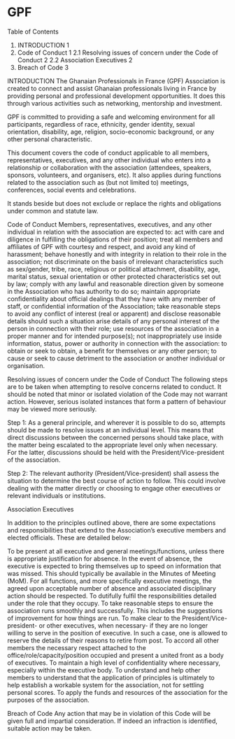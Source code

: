 # GPF

Table of Contents
1.	INTRODUCTION	1
2.	Code of Conduct	1
2.1	Resolving issues of concern under the Code of Conduct	2
2.2	Association Executives	2
3.	Breach of Code	3



INTRODUCTION
The Ghanaian Professionals in France (GPF) Association is created to connect and assist Ghanaian professionals living in France by providing personal and professional development opportunities. It does this through various activities such as networking, mentorship and investment.

GPF is committed to providing a safe and welcoming environment for all participants, regardless of race, ethnicity, gender identity, sexual orientation, disability, age, religion, socio-economic background, or any other personal characteristic.

This document covers the code of conduct applicable to all members, representatives, executives, and any other individual who enters into a relationship or collaboration with the association (attendees, speakers, sponsors, volunteers, and organisers, etc). It also applies during functions related to the association such as (but not limited to) meetings, conferences, social events and celebrations.

It stands beside but does not exclude or replace the rights and obligations under common and statute law.



Code of Conduct 
Members, representatives, executives, and any other individual in relation with the association are expected to:
act with care and diligence in fulfilling the obligations of their position;
treat all members and affiliates of GPF with courtesy and respect, and avoid any kind of harassment;
behave honestly and with integrity in relation to their role in the association;
not discriminate on the basis of irrelevant characteristics such as sex/gender, tribe, race, religious or political attachment, disability, age, marital status, sexual orientation or other protected characteristics set out by law;
comply with any lawful and reasonable direction given by someone in the Association who has authority to do so;
maintain appropriate confidentiality about official dealings that they have  with any member of staff, or confidential information of the Association;
take reasonable steps to avoid any conflict of interest (real or apparent) and disclose reasonable details should such a situation arise details of any personal interest of the person in connection with their role;
use resources of the association in a proper manner and for intended purpose(s); 
not inappropriately use inside information, status, power or authority in connection with the association: 
to obtain or seek to obtain, a benefit for themselves or any other person; 
to cause or seek to cause detriment to the association or another individual or organisation. 







Resolving issues of concern under the Code of Conduct 
The following steps are to be taken when attempting to resolve concerns related to conduct. It should be noted that minor or isolated violation of the Code may not warrant action. However, serious isolated instances that form a pattern of behaviour may be viewed more seriously. 

Step 1: As a general principle, and wherever it is possible to do so, attempts should be made to resolve issues at an individual level. This means that direct discussions between the concerned persons should take place, with the matter being escalated to the appropriate level only when necessary. For the latter, discussions should be held with the President/Vice-president of the association.

Step 2: The relevant authority (President/Vice-president) shall assess the situation to determine the best course of action to follow. This could involve dealing with the matter directly or choosing to engage other executives or relevant individuals or institutions.



Association Executives

In addition to the principles outlined above, there are some expectations and responsibilities that extend to the Association’s executive members and elected officials. These are detailed below:

To be present at all executive and general meetings/functions, unless there is appropriate justification for absence. In the event of absence, the executive is expected to bring themselves up to speed on information that was missed. This should typically be available in the Minutes of Meeting (MoM). For all functions, and more specifically executive meetings, the agreed upon acceptable number of absence and associated disciplinary action should be respected.
To dutifully fulfil the responsibilities detailed under the role that they occupy.
To take reasonable steps to ensure the association runs smoothly and successfully. This includes the suggestions of improvement for how things are run.
To make clear to the President/Vice-president- or other executives, when necessary- if they are no longer willing to serve in the position of executive. In such a case, one is allowed to reserve the details of their reasons to retire from post.
To accord all other members the necessary respect attached to the office/role/capacity/position occupied and present a united front as a body of executives.
To maintain a high level of confidentiality where necessary, especially within the executive body.
To understand and help other members to understand that the application of principles is ultimately to help establish a workable system for the association, not for settling personal scores.
To apply the funds and resources of the association for the purposes of the association.


Breach of Code 
Any action that may be in violation of this Code will be given full and impartial consideration. If indeed an infraction is identified, suitable action may be taken.
